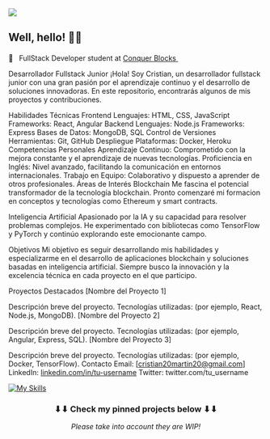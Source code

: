 <img src="cohete.png">

<h2>
    Well, hello! 👋🏻
</h2>

💼&nbsp;&nbsp;&nbsp;FullStack Developer student at <a href="(https://www.conquerblocks.com/)">Conquer Blocks </a>&nbsp;<img style="margin-bottom: -2px" height="16" width="16" src="https://www.inno-it.es/wp-content/uploads/2023/04/favicon-150x150.png">

Desarrollador Fullstack Junior
¡Hola! Soy Cristian, un desarrollador fullstack junior con una gran pasión por el aprendizaje continuo y el desarrollo de soluciones innovadoras. En este repositorio, encontrarás algunos de mis proyectos y contribuciones.

Habilidades Técnicas
Frontend
Lenguajes: HTML, CSS, JavaScript
Frameworks: React, Angular
Backend
Lenguajes: Node.js
Frameworks: Express
Bases de Datos: MongoDB, SQL
Control de Versiones
Herramientas: Git, GitHub
Despliegue
Plataformas: Docker, Heroku
Competencias Personales
Aprendizaje Continuo: Comprometido con la mejora constante y el aprendizaje de nuevas tecnologías.
Proficiencia en Inglés: Nivel avanzado, facilitando la comunicación en entornos internacionales.
Trabajo en Equipo: Colaborativo y dispuesto a aprender de otros profesionales.
Áreas de Interés
Blockchain
Me fascina el potencial transformador de la tecnología blockchain. Pronto comenzaré mi formacion en conceptos y tecnologías como Ethereum y smart contracts.

Inteligencia Artificial
Apasionado por la IA y su capacidad para resolver problemas complejos. He experimentado con bibliotecas como TensorFlow y PyTorch y continúo explorando este emocionante campo.

Objetivos
Mi objetivo es seguir desarrollando mis habilidades y especializarme en el desarrollo de aplicaciones blockchain y soluciones basadas en inteligencia artificial. Siempre busco la innovación y la excelencia técnica en cada proyecto en el que participo.

Proyectos Destacados
[Nombre del Proyecto 1]

Descripción breve del proyecto.
Tecnologías utilizadas: (por ejemplo, React, Node.js, MongoDB).
[Nombre del Proyecto 2]

Descripción breve del proyecto.
Tecnologías utilizadas: (por ejemplo, Angular, Express, SQL).
[Nombre del Proyecto 3]

Descripción breve del proyecto.
Tecnologías utilizadas: (por ejemplo, Docker, TensorFlow).
Contacto
Email: [cristian20martin20@gmail.com]
LinkedIn: [linkedin.com/in/tu-username](https://www.linkedin.com/in/cristian-martin-a630b7238/)
Twitter: twitter.com/tu_username

[![My Skills](https://skillicons.dev/icons?i=vue,html,sass,php,git,mysql,ps)](https://skillicons.dev)

<h3 align="center">
    ⬇⬇ Check my pinned projects below ⬇⬇
</h3>
<p align="center">
    <i>Please take into account they are WIP!<i>
</p>
